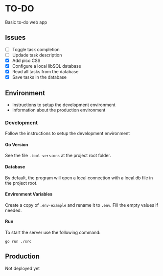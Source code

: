 # TO-DO
Basic to-do web app

## Issues

- [ ] Toggle task completion  
- [ ] Updade task description  
- [x] Add pico CSS  
- [x] Configure a local libSQL database  
- [x] Read all tasks from the database  
- [x] Save tasks in the database  

## Environment

- Instructions to setup the development environment
- Information about the production environment

### Development

Follow the instructions to setup the development environment

#### Go Version

See the file `.tool-versions` at the project root folder.

#### Database

By default, the program will open a local connection with a local.db file in the project root.

#### Environment Variables

Create a copy of `.env-example` and rename it to `.env`. Fill the empty values if needed.

#### Run

To start the server use the following command:

```
go run ./src
```

## Production

Not deployed yet